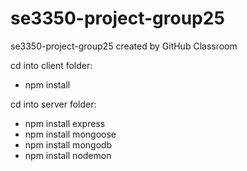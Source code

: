 # se3350-project-group25
se3350-project-group25 created by GitHub Classroom

cd into client folder:
- npm install

cd into server folder: 
- npm install express
- npm install mongoose
- npm install mongodb
- npm install nodemon